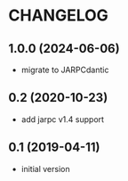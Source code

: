 CHANGELOG
=========

1.0.0 (2024-06-06)
----------------
- migrate to JARPCdantic

0.2 (2020-10-23)
----------------
- add jarpc v1.4 support

0.1 (2019-04-11)
----------------
- initial version
